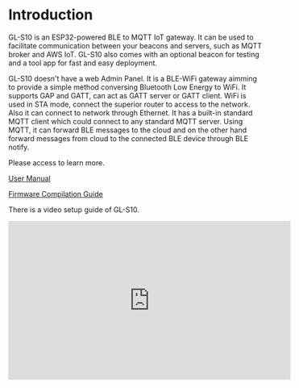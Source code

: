 # Introduction

GL-S10 is an ESP32-powered BLE to MQTT IoT gateway. It can be used to facilitate communication between your beacons and servers, such as MQTT broker and AWS IoT. GL-S10 also comes with an optional beacon for testing and a tool app for fast and easy deployment.

GL-S10 doesn't have a web Admin Panel. It is a BLE-WiFi gateway aimming to provide a simple method conversing Bluetooth Low Energy to WiFi. It supports GAP and GATT, can act as GATT server or GATT client. WiFi is used in STA mode, connect the superior router to access to the network. Also it can connect to network through Ethernet. It has a built-in standard MQTT client which could connect to any standard MQTT server.  Using MQTT, it can forward BLE messages to the cloud and on the other hand forward messages from cloud to the connected BLE device through BLE notify.

Please access to learn more.

[User Manual](user_manual.md)

[Firmware Compilation Guide](firmware_compilation_guide.md)

There is a video setup guide of GL-S10.

<iframe width="560" height="315" src="https://www.youtube.com/embed/nnOUt2xKDLI" title="YouTube video player" frameborder="0" allow="accelerometer; autoplay; clipboard-write; encrypted-media; gyroscope; picture-in-picture" allowfullscreen></iframe>
